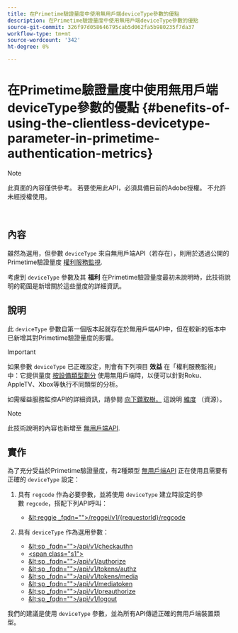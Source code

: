 ```yaml
---
title: 在Primetime驗證量度中使用無用戶端deviceType參數的優點
description: 在Primetime驗證量度中使用無用戶端deviceType參數的優點
source-git-commit: 326f97d058646795cab5d062fa5b980235f7da37
workflow-type: tm+mt
source-wordcount: '342'
ht-degree: 0%

---
```



# 在Primetime驗證量度中使用無用戶端deviceType參數的優點 {#benefits-of-using-the-clientless-devicetype-parameter-in-primetime-authentication-metrics}

>[!NOTE]
>
>此頁面的內容僅供參考。 若要使用此API，必須具備目前的Adobe授權。 不允許未經授權使用。

</br>

## 內容

雖然為選用，但參數 `deviceType` 來自無用戶端API（若存在），則用於透過公開的Primetime驗證量度 [權利服務監視](/help/authentication/entitlement-service-monitoring-overview.md).

考慮到 `deviceType` 參數及其 **福利** 在Primetime驗證量度最初未說明時，此技術說明的範圍是新增關於這些量度的詳細資訊。

## 說明

此 `deviceType` 參數自第一個版本起就存在於無用戶端API中，但在較新的版本中已新增其對Primetime驗證量度的影響。



>[!IMPORTANT]
>
>如果參數 `deviceType` 已正確設定，則會有下列項目 **效益** 在「權利服務監視」中：它提供量度 [按設備類型劃分](/help/authentication/entitlement-service-monitoring-overview.md#clientless_device_type) 使用無用戶端時，以便可以針對Roku、AppleTV、Xbox等執行不同類型的分析。


如需權益服務監控API的詳細資訊，請參閱 [向下鑽取樹，](/help/authentication/entitlement-service-monitoring-api.md#drill-down_tree) 這說明 [維度](/help/authentication/entitlement-service-monitoring-overview.md#esm_dimensions) （資源）。

>[!NOTE]
>
>此技術說明的內容也新增至 [無用戶端API](#clientless_device_type).




## 實作

為了充分受益於Primetime驗證量度，有2種類型 [無用戶端API](#web_srvs_summary) 正在使用且需要有正確的 `deviceType` 設定：

1. 具有 `regcode` 作為必要參數，並將使用 `deviceType` 建立時設定的參數 `regcode`，搭配下列API呼叫：
   - [\&lt;reggie _fqdn=&quot;&quot;>/reggei/v1/{requestorId}/regcode](#reg_serv)

1. 具有 `deviceType` 作為選用參數：
   - [\&lt;sp _fqdn=&quot;&quot;>/api/v1/checkauthn](#check_authn_token)
   - [&lt;span class=&quot;s1&quot;>](#retrieve_authn_token)
   - [\&lt;sp _fqdn=&quot;&quot;>/api/v1/authorize](#init_authz)
   - [\&lt;sp _fqdn=&quot;&quot;>/api/v1/tokens/authz](#retrieve_authz_token)
   - [\&lt;sp _fqdn=&quot;&quot;>/api/v1/tokens/media](#short_media)
   - [\&lt;sp _fqdn=&quot;&quot;>/api/v1/mediatoken](#short_media)
   - [\&lt;sp _fqdn=&quot;&quot;>/api/v1/preauthorize](#PreAuthZ_Resources)
   - [\&lt;sp _fqdn=&quot;&quot;>/api/v1/logout](#init_logout)

我們的建議是使用 `deviceType` 參數，並為所有API傳遞正確的無用戶端裝置類型。



